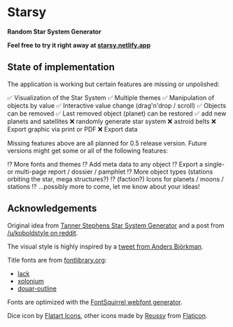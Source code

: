 # Starsy

**Random Star System Generator**

**Feel free to try it right away at [starsy.netlify.app](https://starsy.netlify.app)**


## State of implementation

The application is working but certain features are missing or unpolished:

✅ Visualization of the Star System
✅ Multiple themes
✅ Manipulation of objects by value
✅ Interactive value change (drag'n'drop / scroll)
✅ Objects can be removed
✅ Last removed object (planet) can be restored
✅ add new planets and satellites
❌ randomly generate star system
❌ astroid belts
❌ Export graphic via print or PDF
❌ Export data

Missing features above are all planned for 0.5 release version. Future versions might get some or all of the following features:

⁉ More fonts and themes
⁉ Add meta data to any object
⁉ Export a single- or multi-page report / dossier / pamphlet
⁉ More object types (stations orbiting the star, mega structures?)
⁉ (faction?) Icons for planets / moons / stations
⁉ ...possibly more to come, let me know about your ideas!

## Acknowledgements

Original idea from [Tanner Stephens Star System Generator](https://tannerstephens.com/star-system-creator/) and a post from [/u/koboldstyle on reddit](https://www.reddit.com/r/SWN/comments/cp4bkq/easy_solar_system_map_creator/ewp61ca/).

The visual style is highly inspired by a [tweet from Anders Björkman](https://twitter.com/AndersGBjorkman/status/1006199432927436802).

Title fonts are from [fontlibrary.org](https://fontlibrary.org/):
 * [lack](https://fontlibrary.org/en/font/lack)
 * [xolonium](https://fontlibrary.org/en/font/xolonium)
 * [douar-outline](https://fontlibrary.org/en/font/douar-outline)

Fonts are optimized with the [FontSquirrel webfont generator](https://www.fontsquirrel.com/tools/webfont-generator).

Dice icon by [Flatart Icons](https://www.flaticon.com/authors/flatart-icons),
other icons made by [Reussy](https://www.flaticon.com/authors/reussy)
from [Flaticon](https://www.flaticon.com/).
